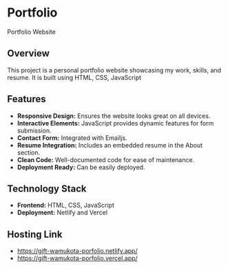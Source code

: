 # Portfolio
Portfolio Website

## Overview

This project is a personal portfolio website showcasing my work, skills, and resume. It is built using HTML, CSS, JavaScript 

## Features

- **Responsive Design:** Ensures the website looks great on all devices.
- **Interactive Elements:** JavaScript provides dynamic features for form submission.
- **Contact Form:** Integrated with Emailjs.
- **Resume Integration:** Includes an embedded resume in the About section.
- **Clean Code:** Well-documented code for ease of maintenance.
- **Deployment Ready:** Can be easily deployed.

## Technology Stack

- **Frontend:** HTML, CSS, JavaScript
- **Deployment:** Netlify and Vercel

## Hosting Link

- https://gift-wamukota-porfolio.netlify.app/
- https://gift-wamukota-porfolio.vercel.app/